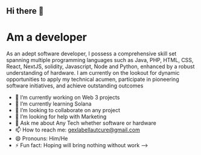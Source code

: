 ## Hi there 👋

# Am a developer 

As an adept software developer, I possess a comprehensive skill set spanning multiple programming languages such as Java, PHP, HTML, CSS, React, NextJS, solidity, Javascript, Node and Python, enhanced by a robust understanding of hardware.
I am currently on the lookout for dynamic opportunities to apply my technical acumen, participate in pioneering software initiatives, and achieve outstanding outcomes


- 🔭 I’m currently working on Web 3 projects
- 🌱 I’m currently learning  Solana
- 👯 I’m looking to collaborate on any project
- 🤔 I’m looking for help with Marketing
- 💬 Ask me about Any Tech whether software or hardware
- 📫 How to reach me: gexlabellautcure@gmail.com
- 😄 Pronouns: Him/He
- ⚡ Fun fact: Hoping will bring nothing without work
-->
